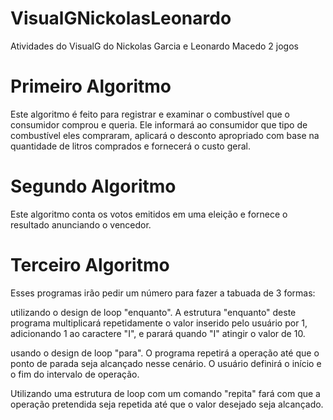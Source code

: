 # VisualGNickolasLeonardo
Atividades do VisualG do Nickolas Garcia e Leonardo Macedo 2 jogos <p>
<h1>Primeiro Algoritmo</h1>
Este algoritmo é feito para registrar e examinar o combustível que o consumidor comprou e queria. Ele informará ao consumidor que tipo de combustível eles compraram, aplicará o desconto apropriado com base na quantidade de litros comprados e fornecerá o custo geral.<p>
<h1> Segundo Algoritmo</h1>
 Este algoritmo conta os votos emitidos em uma eleição e fornece o resultado anunciando o vencedor.<p>
<h1> Terceiro Algoritmo</h1>
Esses programas irão pedir um número para fazer a tabuada de 3 formas: <p>
utilizando o design de loop "enquanto". A estrutura "enquanto" deste programa multiplicará repetidamente o valor inserido pelo usuário por 1, adicionando 1 ao caractere "I", e parará quando "I" atingir o valor de 10. <p>
usando o design de loop "para". O programa repetirá a operação até que o ponto de parada seja alcançado nesse cenário. O usuário definirá o início e o fim do intervalo de operação.<p>
Utilizando uma estrutura de loop com um comando "repita" fará com que a operação pretendida seja repetida até que o valor desejado seja alcançado.
